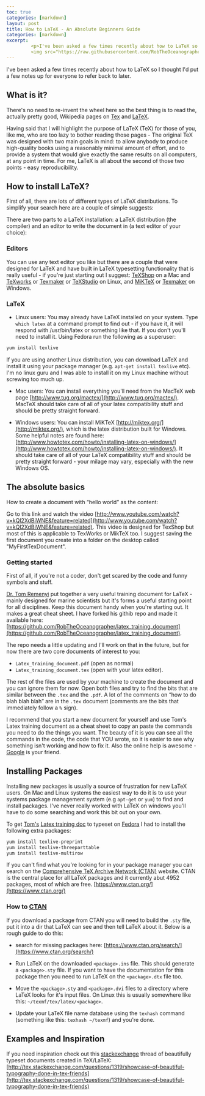 ```yaml
---
toc: true
categories: [markdown]
layout: post
title: How to LaTeX - An Absolute Beginners Guide
categories: [markdown]
excerpt:
         <p>I've been asked a few times recently about how to LaTeX so I thought I'd put a few notes up for everyone to refer back to later.</p>
         <img src="https://raw.githubusercontent.com/RobTheOceanographer/fastpages/master/images/CTAN_lion_drawing_by_Duane_Bibby.gif" alt="CTAN Lion" style="width:640px;height:290px;">
---
```

I've been asked a few times recently about how to LaTeX so I thought I'd put a few notes up for everyone to refer back to later.

## What is it?

There's no need to re-invent the wheel here so the best thing is to read the, actually pretty good, Wikipedia pages on [Tex](https://en.Wikipedia.org/wiki/TeX) and [LaTeX](https://en.Wikipedia.org/wiki/LaTeX).

Having said that I will highlight the purpose of LaTeX (TeX) for those of you, like me, who are too lazy to bother reading those pages - The original TeX was designed with two main goals in mind: to allow anybody to produce high-quality books using a reasonably minimal amount of effort, and to provide a system that would give exactly the same results on all computers, at any point in time. For me, LaTeX is all about the second of those two points - easy reproducibility.

## How to install LaTeX?

First of all, there are lots of different types of LaTeX distributions. To simplify your search here are a couple of simple suggests:

There are two parts to a LaTeX installation: a LaTeX distribution (the compiler) and an editor to write the document in (a text editor of your choice):

### Editors

You can use any text editor you like but there are a couple that were designed for LaTeX and have built in LaTeX typesetting functionality that is really useful - if you're just starting out I suggest: [TeXShop](uoregon.edu/~koch/texshop/) on a Mac and [TeXworks](https://www.tug.org/texworks/) or [Texmaker](http://www.xm1math.net/texmaker/) or [TeXStudio](http://texstudio.sourceforge.net/) on Linux, and [MiKTeX](http://miktex.org/) or [Texmaker](http://www.xm1math.net/texmaker/) on Windows.

### LaTeX

- Linux users: You may already have LaTeX installed on your system. Type `which latex` at a command prompt to find out - if you have it, it will respond with /usr/bin/latex or something like that. If you don't you'll need to install it. Using Fedora run the following as a superuser:
```bash
yum install texlive
```

If you are using another Linux distribution, you can download LaTeX and install it using your package manager (e.g. `apt-get install texlive` etc). I'm no linux guru and I was able to install it on my Linux machine without screwing too much up.

- Mac users: You can install everything you'll need from the MacTeX web page [http://www.tug.org/mactex/](http://www.tug.org/mactex/). MacTeX should take care of all of your latex compatibility stuff and should be pretty straight forward.

- Windows users: You can install MiKTeX [http://miktex.org/](http://miktex.org/), which is the latex distribution built for Windows. Some helpful notes are found here: [http://www.howtotex.com/howto/installing-latex-on-windows/](http://www.howtotex.com/howto/installing-latex-on-windows/).  It should take care of all of your LaTeX compatibility stuff and should be pretty straight forward  - your milage may vary, especially with the new Windows OS.

## The absolute basics

How to create a document with “hello world” as the content:

Go to this link and watch the video  [http://www.youtube.com/watch?v=kQl2XdBiWNE&feature=related](http://www.youtube.com/watch?v=kQl2XdBiWNE&feature=related). This video is designed for TexShop but most of this is applicable to TexWorks or MikTeX too. I suggest saving the first document you create into a folder on the desktop called "MyFirstTexDocument".

### Getting started

First of all, if you're not a coder, don't get scared by the code and funny symbols and stuff.

[Dr. Tom Remenyi](http://utas.academia.edu/TomasRemenyi) put together a very useful training document for LaTeX - mainly designed for marine scientists but it's forms a useful starting point for all disciplines. Keep this document handy when you're starting out. It makes a great cheat sheet. I have forked his githib repo and made it available here: [https://github.com/RobTheOceanographer/latex_training_document](https://github.com/RobTheOceanographer/latex_training_document).

The repo needs a little updating and I'll work on that in the future, but for now there are two core documents of interest to you:

- `Latex_training_document.pdf` (open as normal)
- `Latex_training_document.tex` (open with your latex editor).

The rest of the files are used by your machine to create the document and you can ignore them for now. Open both files and try to find the bits that are similar between the `.tex` and the `.pdf`. A lot of the comments on “how to do blah blah blah” are in the `.tex` document (comments are the bits that immediately follow a `%` sign).

I recommend that you start a new document for yourself and use Tom's Latex training document as a cheat sheet to copy an paste the commands you need to do the things you want. The beauty of it is you can see all the commands in the code, the code that YOU wrote, so it is easier to see why something isn't working and how to fix it. Also the online help is awesome - [Google](http://www.google.com) is your friend.

## Installing Packages

Installing new packages is usually a source of frustration for new LaTeX users. On Mac and Linux systems the easiest way to do it is to use your systems package management system (e.g `apt-get` or `yum`) to find and install packages. I've never really worked with LaTeX on windows you'll have to do some searching and work this bit out on your own.

To get [Tom's](http://utas.academia.edu/TomasRemenyi) [Latex training doc](https://github.com/RobTheOceanographer/latex_training_document) to typeset on [Fedora](https://getfedora.org) I had to install the following extra packages:
```bash
yum install texlive-preprint
yum install texlive-threeparttable
yum install texlive-multirow
```
If you can't find what you're looking for in your package manager you can search on the [Com­pre­hen­sive TeX Archive Net­work (CTAN)](https://www.ctan.org/) website. CTAN is the central place for all LaTeX packages and it currently abut 4952 packages, most of which are free. [https://www.ctan.org/](https://www.ctan.org/)

### How to [CTAN](https://www.ctan.org/)

If you download a package from CTAN you will need to build the `.sty` file, put it into a dir that LaTeX can see and then tell LaTeX about it. Below is a rough guide to do this:

- search for missing packages here: [https://www.ctan.org/search/](https://www.ctan.org/search/)

- Run LaTeX on the downloaded `<package>.ins` file. This should generate a `<package>.sty` file. If you want to have the documentation for this package then you need to run LaTeX on the `<package>.dtx` file too.

- Move the `<package>.sty` and `<package>.dvi` files to a directory where LaTeX looks for it's input files. On Linux this is usually somewhere like this: `~/texmf/tex/latex/<package>`.

- Update your LaTeX file name database using the `texhash` command (something like this: `texhash ~/texmf`) and you're done.


## Examples and Inspiration

If you need inspiration check out this [stackexchange](http://stackexchange.com) thread of beautifully typeset documents created in TeX/LaTeX: [http://tex.stackexchange.com/questions/1319/showcase-of-beautiful-typography-done-in-tex-friends](http://tex.stackexchange.com/questions/1319/showcase-of-beautiful-typography-done-in-tex-friends)
